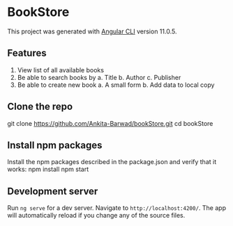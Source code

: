 # BookStore

This project was generated with [Angular CLI](https://github.com/angular/angular-cli) version 11.0.5.

## Features
1. View list of all available books
2. Be able to search books by
    a. Title
    b. Author
    c. Publisher
3. Be able to create new book
    a. A small form
    b. Add data to local copy 

## Clone the repo

git clone https://github.com/Ankita-Barwad/bookStore.git
cd bookStore

## Install npm packages

Install the npm packages described in the package.json and verify that it works:
npm install
npm start

## Development server

Run `ng serve` for a dev server. Navigate to `http://localhost:4200/`. The app will automatically reload if you change any of the source files.
